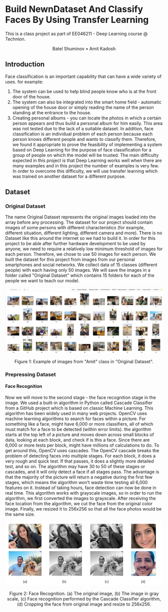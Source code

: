 # Build NewnDataset And Classify Faces By Using Transfer Learning
This is a class project as part of EE046211 - Deep Learning course @ Technion.  

<p align="center">
Batel Shuminov</a>  •  
Amit Kadosh</a>



## Introduction
Face classification is an important capability that can have a wide variety of uses. for example:
1. The system can be used to help blind people know who is at the front door of the house.
2. The system can also be integrated into the smart home field - automatic opening of the house door or simply reading the name of the person standing at the entrance to the house.
3. Creating personal albums - you can locate the photos in which a certain person appears and thus build a personal album for him easily.
This area was not tested due to the lack of a suitable dataset.
In addition, face classification is an individual problem of each person because each person knows different people and wants to classify them.
Therefore, we found it appropriate to prove the feasibility of implementing a system based on Deep Learning for the purpose of face classification for a group of people on which the model will be trusted.
The main difficulty expected in this project is that Deep Learning works well when there are many examples and in this project the number of examples is very few.
In order to overcome this difficulty, we will use transfer learning which was trained on another dataset for a different purpose.



## Dataset
### Original Dataset
The name Original Dataset represents the original images loaded into the array before any processing.
The dataset for our project should contain images of some persons with different characteristics (for example, different situation, different lighting, different camera and more). There is no Dataset like this around the internet so we had to build it.
In order for this project to be able after further hardware development to be used by anyone, we need to require a relatively low minimum threshold of images for each person. Therefore, we chose to use 50 images for each person.
We built the dataset for this project from images from our personal smartphones and social networks. We collect data of 15 classes (different people) with each having only 50 images.
We will save the images in a folder called "Original Dataset" which contains 15 folders for each of the people we want to teach our model.

<p align="center">

![Default](./examples/examples1.jpg)
<p align="center">
Figure 1: Example of images from "Amit" class in "Original Dataset".

### Prepressing Dataset
#### Face Recognition
Now we will move to the second stage - the face recognition stage in the image.
We used a built-in algorithm in Python called Cascade Classifier from a GitHub project which is based on classic Machine Learning. This algorithm has been widely used in many web projects.
OpenCV uses machine learning algorithms to search for faces within a picture. For something like a face, might have 6,000 or more classifiers, all of which must match for a face to be detected (within error limits). the algorithm starts at the top left of a picture and moves down across small blocks of data, looking at each block, and check if is this a face. Since there are 6,000 or more tests per block, might have millions of calculations to do. To get around this, OpenCV uses cascades. The OpenCV cascade breaks the problem of detecting faces into multiple stages. For each block, it does a very rough and quick test. If that passes, it does a slightly more detailed test, and so on. The algorithm may have 30 to 50 of these stages or cascades, and it will only detect a face if all stages pass. The advantage is that the majority of the picture will return a negative during the first few stages, which means the algorithm won’t waste time testing all 6,000 features on it. Instead of taking hours, face detection can now be done in real time.
This algorithm works with grayscale images, so in order to run the algorithm, we first converted the images to grayscale.
After receiving the face location from the algorithm, we cut the face from the original color image. Finally, we resized it to 256x256 so that all the face photos would be the same size.

<p align="center">

![Default](./examples/examples2.jpg)
<p align="center">
Figure 2: Face Recognition. (a) The original image, (b) The image in gray scale, (c) Face recognition performed by the Cascade Classifier algorithm, (d) Cropping the face from original image and resize to 256x256.









